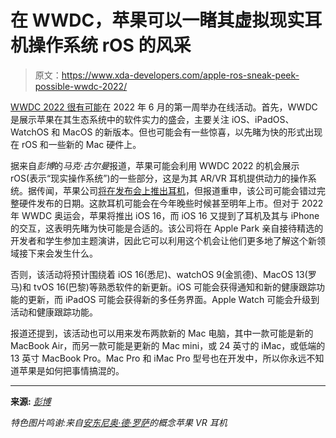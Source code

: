 # 在 WWDC，苹果可以一睹其虚拟现实耳机操作系统 rOS 的风采

> 原文：<https://www.xda-developers.com/apple-ros-sneak-peek-possible-wwdc-2022/>

[WWDC 2022 很有可能](https://www.xda-developers.com/wwdc22-invitations/)在 2022 年 6 月的第一周举办在线活动。首先，WWDC 是展示苹果在其生态系统中的软件实力的盛会，主要关注 iOS、iPadOS、WatchOS 和 MacOS 的新版本。但也可能会有一些惊喜，以先睹为快的形式出现在 rOS 和一些新的 Mac 硬件上。

据来自*彭博*的*马克·古尔曼*报道，苹果可能会利用 WWDC 2022 的机会展示 rOS(表示“现实操作系统”)的一些部分，这是为其 AR/VR 耳机提供动力的操作系统。据传闻，苹果公司[将在发布会上推出耳机](https://www.xda-developers.com/apple-2022-product-lineup-leak/)，但报道重申，该公司可能会错过完整硬件发布的日期。这款耳机可能会在今年晚些时候甚至明年上市。但对于 2022 年 WWDC 奥运会，苹果将推出 iOS 16，而 iOS 16 又提到了耳机及其与 iPhone 的交互，这表明先睹为快可能是合适的。该公司将在 Apple Park 亲自接待精选的开发者和学生参加主题演讲，因此它可以利用这个机会让他们更多地了解这个新领域接下来会发生什么。

否则，该活动将预计围绕着 iOS 16(悉尼)、watchOS 9(金凯德)、MacOS 13(罗马)和 tvOS 16(巴黎)等熟悉软件的新更新。iOS 可能会获得通知和新的健康跟踪功能的更新，而 iPadOS 可能会获得新的多任务界面。Apple Watch 可能会升级到活动和健康跟踪功能。

报道还提到，该活动也可以用来发布两款新的 Mac 电脑，其中一款可能是新的 MacBook Air，而另一款可能是更新的 Mac mini，或 24 英寸的 iMac，或低端的 13 英寸 MacBook Pro。Mac Pro 和 iMac Pro 型号也在开发中，所以你永远不知道苹果是如何把事情搞混的。

* * *

**来源:** *[彭博](https://www.bloomberg.com/news/newsletters/2022-04-10/what-s-coming-at-apple-aapl-wwdc-2022-ios-16-macos-13-tvos-16-watchos-9-l1tc8m3s)*

*特色图片鸣谢:来自[安东尼奥·德·罗萨](https://aderosa.myportfolio.com/apple-view)的概念苹果 VR 耳机*